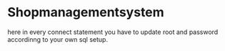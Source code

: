 # Shopmanagementsystem
here in every connect statement you have to update root and password accordinng to your own sql setup.
